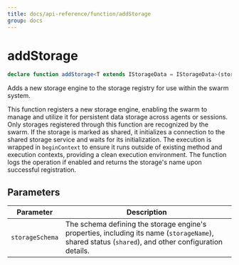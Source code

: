 ```yaml
---
title: docs/api-reference/function/addStorage
group: docs
---
```


# addStorage

```ts
declare function addStorage<T extends IStorageData = IStorageData>(storageSchema: IStorageSchema<T>): string;
```

Adds a new storage engine to the storage registry for use within the swarm system.

This function registers a new storage engine, enabling the swarm to manage and utilize it for persistent data storage across agents or sessions.
Only storages registered through this function are recognized by the swarm. If the storage is marked as shared, it initializes a connection to the
shared storage service and waits for its initialization. The execution is wrapped in `beginContext` to ensure it runs outside of existing method
and execution contexts, providing a clean execution environment. The function logs the operation if enabled and returns the storage's name upon
successful registration.

## Parameters

| Parameter | Description |
|-----------|-------------|
| `storageSchema` | The schema defining the storage engine's properties, including its name (`storageName`), shared status (`shared`), and other configuration details. |
